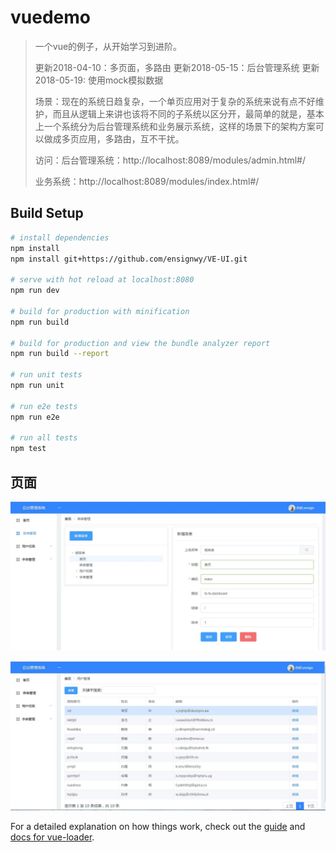 # vuedemo

> 一个vue的例子，从开始学习到进阶。
>
> 更新2018-04-10：多页面，多路由
> 更新2018-05-15：后台管理系统
> 更新2018-05-19: 使用mock模拟数据
>
> 场景：现在的系统日趋复杂，一个单页应用对于复杂的系统来说有点不好维护，而且从逻辑上来讲也该将不同的子系统以区分开，最简单的就是，基本上一个系统分为后台管理系统和业务展示系统，这样的场景下的架构方案可以做成多页应用，多路由，互不干扰。
>
> 访问：后台管理系统：http://localhost:8089/modules/admin.html#/
>
> 业务系统：http://localhost:8089/modules/index.html#/
## Build Setup

``` bash
# install dependencies
npm install
npm install git+https://github.com/ensignwy/VE-UI.git

# serve with hot reload at localhost:8080
npm run dev

# build for production with minification
npm run build

# build for production and view the bundle analyzer report
npm run build --report

# run unit tests
npm run unit

# run e2e tests
npm run e2e

# run all tests
npm test
```
## 页面
![](https://raw.githubusercontent.com/ensignwy/markdown-images/master/vuedemo/menu.jpg)

![](https://raw.githubusercontent.com/ensignwy/markdown-images/master/vuedemo/user.jpg)

For a detailed explanation on how things work, check out the [guide](http://vuejs-templates.github.io/webpack/) and [docs for vue-loader](http://vuejs.github.io/vue-loader).
